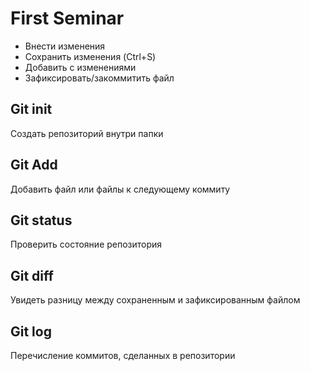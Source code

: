 # First Seminar
* Внести изменения
* Сохранить изменения (Ctrl+S)
* Добавить с изменениями
* Зафиксировать/закоммитить файл
## Git init
Создать репозиторий внутри папки
## Git Add
Добавить файл или файлы к следующему коммиту
## Git status
Проверить состояние репозитория
## Git diff
Увидеть разницу между сохраненным и зафиксированным файлом
## Git log
Перечисление коммитов, сделанных в репозитории